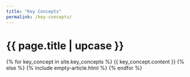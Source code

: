 ```yaml
---
title: "Key Concepts"
permalink: /key-concepts/
---
```


<h1 class="primary">{{ page.title | upcase }}</h1>

{% for key_concept in site.key_concepts %}
{{ key_concept.content }}
{% else %}
{% include empty-article.html %}
{% endfor %}